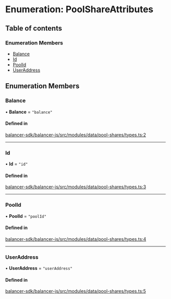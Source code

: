 # Enumeration: PoolShareAttributes

## Table of contents

### Enumeration Members

- [Balance](PoolShareAttributes.md#balance)
- [Id](PoolShareAttributes.md#id)
- [PoolId](PoolShareAttributes.md#poolid)
- [UserAddress](PoolShareAttributes.md#useraddress)

## Enumeration Members

### Balance

• **Balance** = ``"balance"``

#### Defined in

[balancer-sdk/balancer-js/src/modules/data/pool-shares/types.ts:2](https://github.com/balancer-labs/balancer-sdk/blob/c094037b/balancer-js/src/modules/data/pool-shares/types.ts#L2)

___

### Id

• **Id** = ``"id"``

#### Defined in

[balancer-sdk/balancer-js/src/modules/data/pool-shares/types.ts:3](https://github.com/balancer-labs/balancer-sdk/blob/c094037b/balancer-js/src/modules/data/pool-shares/types.ts#L3)

___

### PoolId

• **PoolId** = ``"poolId"``

#### Defined in

[balancer-sdk/balancer-js/src/modules/data/pool-shares/types.ts:4](https://github.com/balancer-labs/balancer-sdk/blob/c094037b/balancer-js/src/modules/data/pool-shares/types.ts#L4)

___

### UserAddress

• **UserAddress** = ``"userAddress"``

#### Defined in

[balancer-sdk/balancer-js/src/modules/data/pool-shares/types.ts:5](https://github.com/balancer-labs/balancer-sdk/blob/c094037b/balancer-js/src/modules/data/pool-shares/types.ts#L5)

